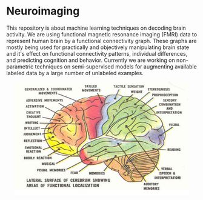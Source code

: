 # Neuroimaging

This repository is about machine learning techniques on decoding brain activity. We are using functional magnetic resonance imaging (FMRI) data to represent human brain by a functional connectivity graph. These graphs are mostly being used for practically and objectively manipulating brain state and it's effect on functional connectivity patterns, individual differences, and predicting cognition and behavior. Currently we are working on non-parametric techniques on semi-supervised models for augmenting available labeled data by a large number of unlabeled examples.


<p align="center">
  <img width="460" height="300" src="brain.jpg">
</p>
